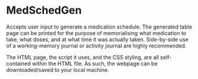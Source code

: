 # MedSchedGen
Accepts user input to generate a medication schedule. The generated table page can be printed for the purpose of memorialising what medication to take, what doses, and at what time it was actually taken. Side-by-side use of a working-memory journal or activity journal are highly recommended.

The HTML page, the script it uses, and the CSS styling, are all self-contained within the HTML file. As such, the webpage can be downloaded/saved to your local machine.
